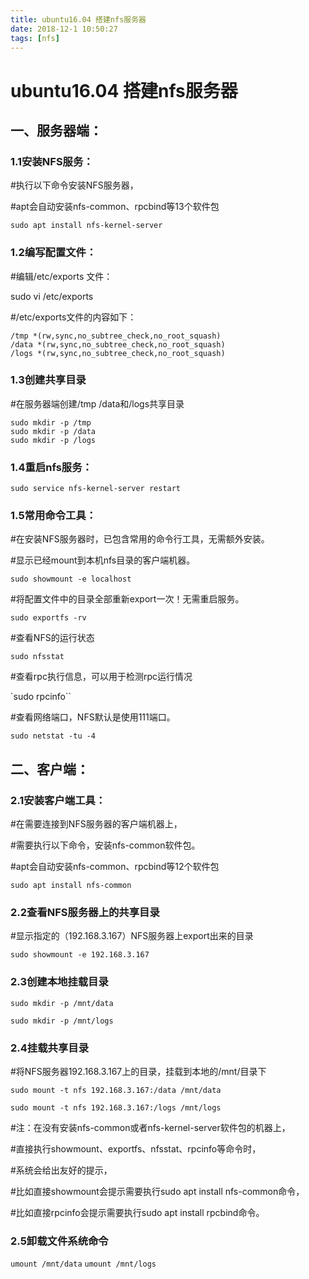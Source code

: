 ```yaml
---
title: ubuntu16.04 搭建nfs服务器
date: 2018-12-1 10:50:27
tags: [nfs]
---
```

# ubuntu16.04 搭建nfs服务器

## 一、服务器端：

### 1.1安装NFS服务：

#执行以下命令安装NFS服务器，

#apt会自动安装nfs-common、rpcbind等13个软件包

`sudo apt install nfs-kernel-server`

### 1.2编写配置文件：

#编辑/etc/exports 文件：

sudo vi /etc/exports

#/etc/exports文件的内容如下：
```
/tmp *(rw,sync,no_subtree_check,no_root_squash)
/data *(rw,sync,no_subtree_check,no_root_squash)
/logs *(rw,sync,no_subtree_check,no_root_squash)
```


### 1.3创建共享目录

#在服务器端创建/tmp /data和/logs共享目录
```
sudo mkdir -p /tmp
sudo mkdir -p /data
sudo mkdir -p /logs
```


### 1.4重启nfs服务：

`sudo service nfs-kernel-server restart`

### 1.5常用命令工具：

#在安装NFS服务器时，已包含常用的命令行工具，无需额外安装。

#显示已经mount到本机nfs目录的客户端机器。

`sudo showmount -e localhost`

#将配置文件中的目录全部重新export一次！无需重启服务。

`sudo exportfs -rv`

 

#查看NFS的运行状态

`sudo nfsstat`

 

#查看rpc执行信息，可以用于检测rpc运行情况

`sudo rpcinfo``

 

#查看网络端口，NFS默认是使用111端口。

`sudo netstat -tu -4`

  

## 二、客户端：

### 2.1安装客户端工具：

#在需要连接到NFS服务器的客户端机器上，

#需要执行以下命令，安装nfs-common软件包。

#apt会自动安装nfs-common、rpcbind等12个软件包

`sudo apt install nfs-common`

 

### 2.2查看NFS服务器上的共享目录

#显示指定的（192.168.3.167）NFS服务器上export出来的目录

`sudo showmount -e 192.168.3.167`

 

### 2.3创建本地挂载目录

`sudo mkdir -p /mnt/data`

`sudo mkdir -p /mnt/logs`

 

### 2.4挂载共享目录

#将NFS服务器192.168.3.167上的目录，挂载到本地的/mnt/目录下

`sudo mount -t nfs 192.168.3.167:/data /mnt/data`

`sudo mount -t nfs 192.168.3.167:/logs /mnt/logs`

  

#注：在没有安装nfs-common或者nfs-kernel-server软件包的机器上，

#直接执行showmount、exportfs、nfsstat、rpcinfo等命令时，

#系统会给出友好的提示，

#比如直接showmount会提示需要执行sudo apt install nfs-common命令，

#比如直接rpcinfo会提示需要执行sudo apt install rpcbind命令。

### 2.5卸载文件系统命令
`umount /mnt/data`
`umount /mnt/logs`